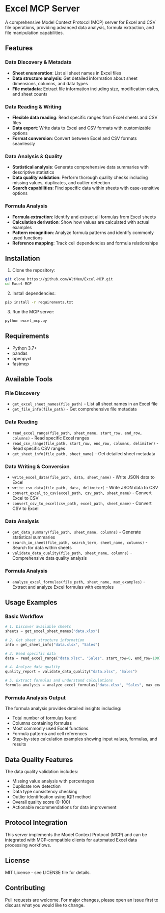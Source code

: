 # Excel MCP Server

A comprehensive Model Context Protocol (MCP) server for Excel and CSV file operations, providing advanced data analysis, formula extraction, and file manipulation capabilities.

## Features

### Data Discovery & Metadata
- **Sheet enumeration**: List all sheet names in Excel files
- **Data structure analysis**: Get detailed information about sheet dimensions, columns, and data types
- **File metadata**: Extract file information including size, modification dates, and sheet counts

### Data Reading & Writing
- **Flexible data reading**: Read specific ranges from Excel sheets and CSV files
- **Data export**: Write data to Excel and CSV formats with customizable options
- **Format conversion**: Convert between Excel and CSV formats seamlessly

### Data Analysis & Quality
- **Statistical analysis**: Generate comprehensive data summaries with descriptive statistics
- **Data quality validation**: Perform thorough quality checks including missing values, duplicates, and outlier detection
- **Search capabilities**: Find specific data within sheets with case-sensitive options

### Formula Analysis
- **Formula extraction**: Identify and extract all formulas from Excel sheets
- **Calculation derivation**: Show how values are calculated with actual examples
- **Pattern recognition**: Analyze formula patterns and identify commonly used functions
- **Reference mapping**: Track cell dependencies and formula relationships

## Installation

1. Clone the repository:
```bash
git clone https://github.com/AltNeo/Excel-MCP.git
cd Excel-MCP
```

2. Install dependencies:
```bash
pip install -r requirements.txt
```

3. Run the MCP server:
```bash
python excel_mcp.py
```

## Requirements

- Python 3.7+
- pandas
- openpyxl
- fastmcp

## Available Tools

### File Discovery
- `get_excel_sheet_names(file_path)` - List all sheet names in an Excel file
- `get_file_info(file_path)` - Get comprehensive file metadata

### Data Reading
- `read_excel_range(file_path, sheet_name, start_row, end_row, columns)` - Read specific Excel ranges
- `read_csv_range(file_path, start_row, end_row, columns, delimiter)` - Read specific CSV ranges
- `get_sheet_info(file_path, sheet_name)` - Get detailed sheet metadata

### Data Writing & Conversion
- `write_excel_data(file_path, data, sheet_name)` - Write JSON data to Excel
- `write_csv_data(file_path, data, delimiter)` - Write JSON data to CSV
- `convert_excel_to_csv(excel_path, csv_path, sheet_name)` - Convert Excel to CSV
- `convert_csv_to_excel(csv_path, excel_path, sheet_name)` - Convert CSV to Excel

### Data Analysis
- `get_data_summary(file_path, sheet_name, columns)` - Generate statistical summaries
- `search_in_sheet(file_path, search_term, sheet_name, columns)` - Search for data within sheets
- `validate_data_quality(file_path, sheet_name, columns)` - Comprehensive data quality analysis

### Formula Analysis
- `analyze_excel_formulas(file_path, sheet_name, max_examples)` - Extract and analyze Excel formulas with examples

## Usage Examples

### Basic Workflow
```python
# 1. Discover available sheets
sheets = get_excel_sheet_names("data.xlsx")

# 2. Get sheet structure information
info = get_sheet_info("data.xlsx", "Sales")

# 3. Read specific data
data = read_excel_range("data.xlsx", "Sales", start_row=0, end_row=100)

# 4. Analyze data quality
quality_report = validate_data_quality("data.xlsx", "Sales")

# 5. Extract formulas and understand calculations
formula_analysis = analyze_excel_formulas("data.xlsx", "Sales", max_examples=5)
```

### Formula Analysis Output
The formula analysis provides detailed insights including:
- Total number of formulas found
- Columns containing formulas
- Most commonly used Excel functions
- Formula patterns and cell references
- Step-by-step calculation examples showing input values, formulas, and results

## Data Quality Features

The data quality validation includes:
- Missing value analysis with percentages
- Duplicate row detection
- Data type consistency checking
- Outlier identification using IQR method
- Overall quality score (0-100)
- Actionable recommendations for data improvement

## Protocol Integration

This server implements the Model Context Protocol (MCP) and can be integrated with MCP-compatible clients for automated Excel data processing workflows.

## License

MIT License - see LICENSE file for details.

## Contributing

Pull requests are welcome. For major changes, please open an issue first to discuss what you would like to change.
